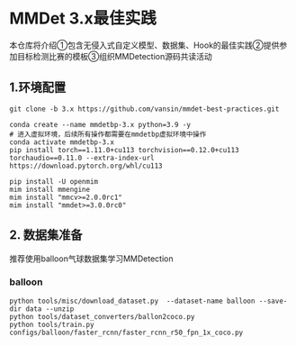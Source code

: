 # MMDet 3.x最佳实践

本仓库将介绍①包含无侵入式自定义模型、数据集、Hook的最佳实践②提供参加目标检测比赛的模板③组织MMDetection源码共读活动

## 1.环境配置


```shell
git clone -b 3.x https://github.com/vansin/mmdet-best-practices.git
```


```shell
conda create --name mmdetbp-3.x python=3.9 -y
# 进入虚拟环境，后续所有操作都需要在mmdetbp虚拟环境中操作
conda activate mmdetbp-3.x
pip install torch==1.11.0+cu113 torchvision==0.12.0+cu113 torchaudio==0.11.0 --extra-index-url https://download.pytorch.org/whl/cu113

pip install -U openmim
mim install mmengine
mim install "mmcv>=2.0.0rc1"
mim install "mmdet>=3.0.0rc0"
```

## 2. 数据集准备

推荐使用balloon气球数据集学习MMDetection

### balloon

```shell
python tools/misc/download_dataset.py  --dataset-name balloon --save-dir data --unzip
python tools/dataset_converters/ballon2coco.py
python tools/train.py configs/balloon/faster_rcnn/faster_rcnn_r50_fpn_1x_coco.py
```